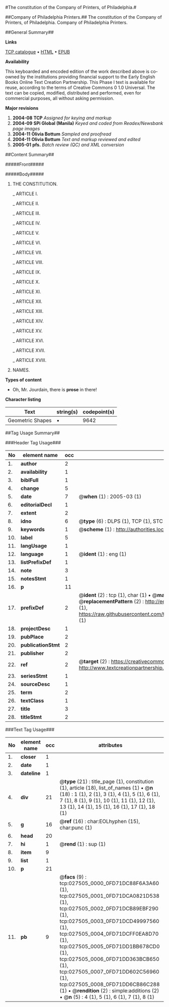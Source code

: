 #The constitution of the Company of Printers, of Philadelphia.#

##Company of Philadelphia Printers.##
The constitution of the Company of Printers, of Philadelphia.
Company of Philadelphia Printers.

##General Summary##

**Links**

[TCP catalogue](http://www.ota.ox.ac.uk/tcp/)  • 
[HTML](http://tei.it.ox.ac.uk/tcp/Texts-HTML/free/N20/N20943.html)  • 
[EPUB](http://tei.it.ox.ac.uk/tcp/Texts-EPUB/free/N20/N20943.epub)

**Availability**

This keyboarded and encoded edition of the
	       work described above is co-owned by the institutions
	       providing financial support to the Early English Books
	       Online Text Creation Partnership. This Phase I text is
	       available for reuse, according to the terms of Creative
	       Commons 0 1.0 Universal. The text can be copied,
	       modified, distributed and performed, even for
	       commercial purposes, all without asking permission.

**Major revisions**

1. __2004-08__ __TCP__ *Assigned for keying and markup*
1. __2004-09__ __SPi Global (Manila)__ *Keyed and coded from Readex/Newsbank page images*
1. __2004-11__ __Olivia Bottum__ *Sampled and proofread*
1. __2004-11__ __Olivia Bottum__ *Text and markup reviewed and edited*
1. __2005-01__ __pfs.__ *Batch review (QC) and XML conversion*

##Content Summary##

#####Front#####

#####Body#####

1. THE CONSTITUTION.

    _ ARTICLE I.

    _ ARTICLE II.

    _ ARTICLE III.

    _ ARTICLE IV.

    _ ARTICLE V.

    _ ARTICLE VI.

    _ ARTICLE VII.

    _ ARTICLE VIII.

    _ ARTICLE IX.

    _ ARTICLE X.

    _ ARTICLE XI.

    _ ARTICLE XII.

    _ ARTICLE XIII.

    _ ARTICLE XIV.

    _ ARTICLE XV.

    _ ARTICLE XVI.

    _ ARTICLE XVII.

    _ ARTICLE XVIII.

1. NAMES.

**Types of content**

  * Oh, Mr. Jourdain, there is **prose** in there!

**Character listing**


|Text|string(s)|codepoint(s)|
|---|---|---|
|Geometric Shapes|▪|9642|

##Tag Usage Summary##

###Header Tag Usage###

|No|element name|occ|attributes|
|---|---|---|---|
|1.|__author__|2||
|2.|__availability__|1||
|3.|__biblFull__|1||
|4.|__change__|5||
|5.|__date__|7| @__when__ (1) : 2005-03 (1)|
|6.|__editorialDecl__|1||
|7.|__extent__|2||
|8.|__idno__|6| @__type__ (6) : DLPS (1), TCP (1), STC (1), NOTIS (1), IMAGE-SET (1), EVANS-CITATION (1)|
|9.|__keywords__|1| @__scheme__ (1) : http://authorities.loc.gov/ (1)|
|10.|__label__|5||
|11.|__langUsage__|1||
|12.|__language__|1| @__ident__ (1) : eng (1)|
|13.|__listPrefixDef__|1||
|14.|__note__|3||
|15.|__notesStmt__|1||
|16.|__p__|11||
|17.|__prefixDef__|2| @__ident__ (2) : tcp (1), char (1)  •  @__matchPattern__ (2) : ([0-9\-]+):([0-9IVX]+) (1), (.+) (1)  •  @__replacementPattern__ (2) : http://eebo.chadwyck.com/downloadtiff?vid=$1&page=$2 (1), https://raw.githubusercontent.com/textcreationpartnership/Texts/master/tcpchars.xml#$1 (1)|
|18.|__projectDesc__|1||
|19.|__pubPlace__|2||
|20.|__publicationStmt__|2||
|21.|__publisher__|2||
|22.|__ref__|2| @__target__ (2) : https://creativecommons.org/publicdomain/zero/1.0/ (1), http://www.textcreationpartnership.org/docs/. (1)|
|23.|__seriesStmt__|1||
|24.|__sourceDesc__|1||
|25.|__term__|2||
|26.|__textClass__|1||
|27.|__title__|3||
|28.|__titleStmt__|2||


###Text Tag Usage###

|No|element name|occ|attributes|
|---|---|---|---|
|1.|__closer__|1||
|2.|__date__|1||
|3.|__dateline__|1||
|4.|__div__|21| @__type__ (21) : title_page (1), constitution (1), article (18), list_of_names (1)  •  @__n__ (18) : 1 (1), 2 (1), 3 (1), 4 (1), 5 (1), 6 (1), 7 (1), 8 (1), 9 (1), 10 (1), 11 (1), 12 (1), 13 (1), 14 (1), 15 (1), 16 (1), 17 (1), 18 (1)|
|5.|__g__|16| @__ref__ (16) : char:EOLhyphen (15), char:punc (1)|
|6.|__head__|20||
|7.|__hi__|1| @__rend__ (1) : sup (1)|
|8.|__item__|9||
|9.|__list__|1||
|10.|__p__|21||
|11.|__pb__|9| @__facs__ (9) : tcp:027505_0000_0FD71DC88F6A3A60 (1), tcp:027505_0001_0FD71DCA0821D538 (1), tcp:027505_0002_0FD71DCB89EBF290 (1), tcp:027505_0003_0FD71DCD49997560 (1), tcp:027505_0004_0FD71DCFF0EA8D70 (1), tcp:027505_0005_0FD71DD1BB678CD0 (1), tcp:027505_0006_0FD71DD363BCB650 (1), tcp:027505_0007_0FD71DD602C56960 (1), tcp:027505_0008_0FD71DD6CB86C288 (1)  •  @__rendition__ (2) : simple:additions (2)  •  @__n__ (5) : 4 (1), 5 (1), 6 (1), 7 (1), 8 (1)|
